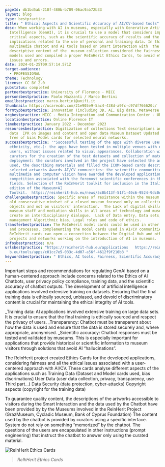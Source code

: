 ```yaml
---
pageId: db1bd5ab-218f-480b-b709-06ac9ab72b33
layout: blog
type: bestpractice
title: " Ethical Aspects and Scientific Accuracy of AI/CV-based tools"
desc: When working with AI in museums, especially with Generative Artificial
  Intelligence (GenAI), it is crucial to use a model that considers important
  critical aspects, such as the scientific accuracy of results and the ethical
  implications related to the use of personal and training data. In this regard,
  multimedia chatbot and AI tools based on Smart interaction with  the
  descriptive content of the  museum collection considered the fairness of the
  models used and compiled a proper ReInHerit Ethics Cards, to avoid ethical
  issues and errors.
date: 2024-01-25T09:57:14.571Z
target-audience:
  - PROFESSIONAL
theme: Technology
license: CC BY 2.0
pubstatus: completed
partnerbestpractice: University of Florence - MICC
personsbestpractice: Paolo Mazzanti / Marco Bertini
emailbestpractice: marco.bertini@unifi.it
thumbnail: https://ucarecdn.com/21e905e9-5ac4-438d-a9fc-c97df766620c/
formtypbestpractice: Innovation (including 3D, AI, Big data, Metaverse, etc)
orgbestpractice: MICC - Media Integration and Communication Center - UNIFI
locationbestpractice: Online Florence IT
timebestpractice: January 2022 - December 2023
resourcesbestpractice: Digitization of collections Text descriptions and open
  data  IPR on images and content and open data Museum Dataset Updated datasets
  free of bias Model cards for selected neural networks.
successbestpractice: '"Successful testing of the apps with diverse users (age,
  ethnicity, etc.): the apps have been tested in multiple venues with diverse
  users, without issues related to visual appearances. Collaboration with museum
  curators for the creation of the test datasets and collection of materials for
  deployment: the curators involved in the project have selected the artworks
  used, the describing materials and filled the ICOM-based cards describing the
  selected artworks Awards AI/CV communities: the scientific communities in
  multimedia and computer vision have awarded the developed applications in demo
  competition associated with the foremost scientific conferences in those
  fields. Selection of the ReInHerit toolkit for inclusion in the Italian
  edition of the Museum+AI
  Toolkit.  https://reinherit-hub.eu/news/5c0b413f-51f1-40c6-9524-9dc0dc87be3b"'
challengesbestpractice: Specific areas of resistance within the museum due an
  old conservative mindset of a closed museum focused only on collections,
  objects and not on visitors’ interaction.  The Lack of digital skills by
  museum staff and mediation skills in all areas of technology and museums to
  create an interdisciplinary dialogue.  Lack of Data entry, Data sets,
  management Algorithmic bias, Legal roles and code of ethics.
transferbestpractice: The ReInHerit model cards could be used in other projects
  and processes, complementing the model cards used in AI/CV communities. The
  ReInHerit cards can open a connection between the Digital Hub and other CH
  projects and networks working on the introduction of AI in museums.
infosbestpractice: n/a
urlsbestpractice: "https://reinherit-hub.eu/applications   https://reinherit-hu\
  b.eu/tools/apps/c01cc7e5-033c-4d07-a56f-4612f9f210b3 "
keywordsbestpractice: " Ethics, AI tools, Fairness, Scientific Accuracy "
---
```

Important steps and recommendations for regulating GenAI based on a human-centered approach include concerns related to the Ethics of AI Chatbots, user privacy policy compliance, training data, and the scientific accuracy of chatbot outputs. The development of artificial intelligence applications involved extensive training on datasets. Ensuring that the final training data is ethically sourced, unbiased, and devoid of discriminatory content is crucial for maintaining the ethical integrity of AI tools. 

_Training data: AI applications involved extensive training on large data sets. It is crucial to ensure that the final training is ethically sourced and respect the privacy of users.
_Transparency: Chatbot must be transparent about how the data is used and ensure that the data is stored securely and, where appropriate, anonymised.
_Scientific accuracy: Chatbot responses must be tested and validated by museums. This is especially important for applications that provide historical or scientific information to museum visitors through solutions that avoid AI “hallucinations”.

The ReInHerit project created Ethics Cards for the developed applications, considering fairness and all the ethical issues associated with a user-centered approach with AI/CV. These cards analyse different aspects of the applications such as Training Data (Dataset and Model cards used, bias discrimations) User Data (user data collection, privacy, transparency, use Third part…) Data Security (data protection, cyber-attacks) Copyright aspects (copyright for the training data)

To guarantee quality content, the descriptions of the artworks accessible to visitors during the Smart Interaction and the data used by the Chatbot have been provided by by the Museums involved in the ReinHerit Project (GrazMuseum, Cycladic Museum, Bank of Cyprus Foundation) The content used by the chatbot is provided by curators using a specific interface. System do not rely on something “memorized” by the chatbot. The questions of the users are encapsulated in other instructions (prompt engineering) that instruct the chatbot to answer only using the curated material.

![ReIhHerit Ethics Cards](https://ucarecdn.com/c00e1c96-8dd5-4651-80d7-7d3ff25b9aaf/ "ReIhHerit Ethics Cards")

> *ReIhHerit Ethics Cards*